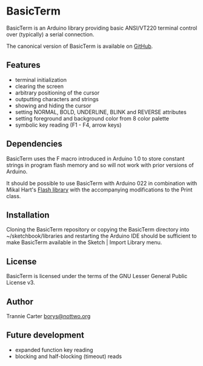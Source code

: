 BasicTerm
=========

BasicTerm is an Arduino library providing basic ANSI/VT220 terminal
control over (typically) a serial connection.

The canonical version of BasicTerm is available on
[GitHub](http://github.com/nottwo/BasicTerm).

Features
--------

* terminal initialization
* clearing the screen
* arbitrary positioning of the cursor
* outputting characters and strings
* showing and hiding the cursor
* setting NORMAL, BOLD, UNDERLINE, BLINK and REVERSE attributes
* setting foreground and background color from 8 color palette
* symbolic key reading (F1 - F4, arrow keys)

Dependencies
------------

BasicTerm uses the F macro introduced in Arduino 1.0 to store constant
strings in program flash memory and so will not work with prior versions
of Arduino.

It should be possible to use BasicTerm with Arduino 022 in combination
with Mikal Hart's [Flash library](http://arduiniana.org/libraries/flash)
with the accompanying modifications to the Print class.

Installation
------------

Cloning the BasicTerm repository or copying the BasicTerm directory into
~/sketchbook/libraries and restarting the Arduino IDE should be
sufficient to make BasicTerm available in the Sketch | Import Library
menu.

License
-------

BasicTerm is licensed under the terms of the GNU Lesser
General Public License v3.

Author
------
Trannie Carter <borys@nottwo.org>

Future development
------------------

* expanded function key reading
* blocking and half-blocking (timeout) reads
